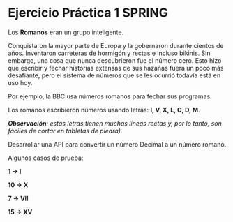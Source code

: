 # Ejercicio Práctica 1 SPRING

Los **Romanos** eran un grupo inteligente. 

Conquistaron la mayor parte de Europa y la gobernaron durante cientos de años. Inventaron carreteras de hormigón y rectas e incluso bikinis. Sin embargo, una cosa que nunca descubrieron fue el número cero. Esto hizo que escribir y fechar historias extensas de sus hazañas fuera un poco más desafiante, pero el sistema de números que se les ocurrió todavía está en uso hoy. 

Por ejemplo, la BBC usa números romanos para fechar sus programas.

Los romanos escribieron números usando letras: **I, V, X, L, C, D, M**. 

_**Observación**: estas letras tienen muchas líneas rectas y, por lo tanto, son fáciles de cortar en tabletas de piedra)._

Desarrollar una API para convertir un número Decimal a un número romano.

Algunos casos de prueba:

**1 → I**

**10 → X**

**7 → VII**

**15 → XV**